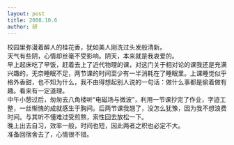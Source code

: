```yaml
---
layout: post
title: 2008.10.6
author: 研
---
```

校园里弥漫着醉人的桂花香，犹如美人刚洗过头发般清新。  
天气有些阴，心情却丝毫不受影响。阴天，本来就是我衷爱的。  
早上起床吃了早饭，赶着去上了近代物理的课，对这门关于相对论的课我还是充满兴趣的，无奈睡眠不足，两节课的时间至少有一半消耗在了睡眠里。上课睡觉似乎格外香甜，也不知为什么，我不由得想起别人说的一句话：做什么事都是偷着做有趣。看来有一定道理。  
中午小憩过后，匆匆去八角楼听“电磁场与微波”，利用一节课抄完了作业，字迹工整，一丝惭愧的成就感生于胸间。后两节课我翘了，没怎么犹豫，因为我不想浪费时间。与其听不懂难过受煎熬，索性回去放松一下。  
晚上出去自习，效率一般，时间也短，因此两者之积也必定不大。  
准备回宿舍去了，心情很不错。